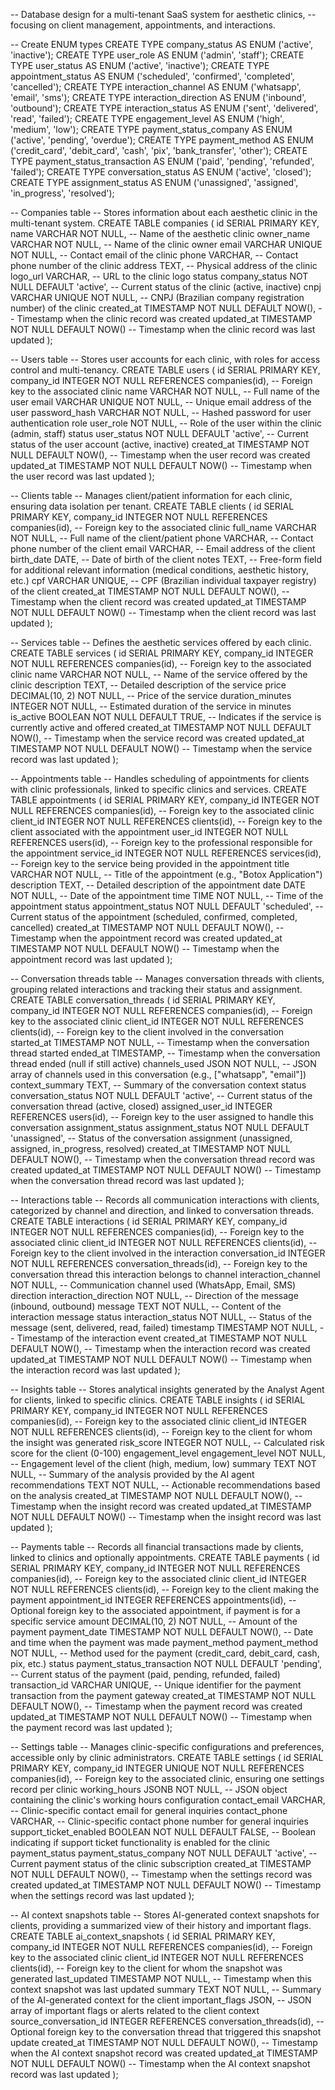 -- Database design for a multi-tenant SaaS system for aesthetic clinics, 
-- focusing on client management, appointments, and interactions.

-- Create ENUM types
CREATE TYPE company_status AS ENUM ('active', 'inactive');
CREATE TYPE user_role AS ENUM ('admin', 'staff');
CREATE TYPE user_status AS ENUM ('active', 'inactive');
CREATE TYPE appointment_status AS ENUM ('scheduled', 'confirmed', 'completed', 'cancelled');
CREATE TYPE interaction_channel AS ENUM ('whatsapp', 'email', 'sms');
CREATE TYPE interaction_direction AS ENUM ('inbound', 'outbound');
CREATE TYPE interaction_status AS ENUM ('sent', 'delivered', 'read', 'failed');
CREATE TYPE engagement_level AS ENUM ('high', 'medium', 'low');
CREATE TYPE payment_status_company AS ENUM ('active', 'pending', 'overdue');
CREATE TYPE payment_method AS ENUM ('credit_card', 'debit_card', 'cash', 'pix', 'bank_transfer', 'other');
CREATE TYPE payment_status_transaction AS ENUM ('paid', 'pending', 'refunded', 'failed');
CREATE TYPE conversation_status AS ENUM ('active', 'closed');
CREATE TYPE assignment_status AS ENUM ('unassigned', 'assigned', 'in_progress', 'resolved');

-- Companies table
-- Stores information about each aesthetic clinic in the multi-tenant system.
CREATE TABLE companies (
    id SERIAL PRIMARY KEY,
    name VARCHAR NOT NULL, -- Name of the aesthetic clinic
    owner_name VARCHAR NOT NULL, -- Name of the clinic owner
    email VARCHAR UNIQUE NOT NULL, -- Contact email of the clinic
    phone VARCHAR, -- Contact phone number of the clinic
    address TEXT, -- Physical address of the clinic
    logo_url VARCHAR, -- URL to the clinic logo
    status company_status NOT NULL DEFAULT 'active', -- Current status of the clinic (active, inactive)
    cnpj VARCHAR UNIQUE NOT NULL, -- CNPJ (Brazilian company registration number) of the clinic
    created_at TIMESTAMP NOT NULL DEFAULT NOW(), -- Timestamp when the clinic record was created
    updated_at TIMESTAMP NOT NULL DEFAULT NOW() -- Timestamp when the clinic record was last updated
);

-- Users table
-- Stores user accounts for each clinic, with roles for access control and multi-tenancy.
CREATE TABLE users (
    id SERIAL PRIMARY KEY,
    company_id INTEGER NOT NULL REFERENCES companies(id), -- Foreign key to the associated clinic
    name VARCHAR NOT NULL, -- Full name of the user
    email VARCHAR UNIQUE NOT NULL, -- Unique email address of the user
    password_hash VARCHAR NOT NULL, -- Hashed password for user authentication
    role user_role NOT NULL, -- Role of the user within the clinic (admin, staff)
    status user_status NOT NULL DEFAULT 'active', -- Current status of the user account (active, inactive)
    created_at TIMESTAMP NOT NULL DEFAULT NOW(), -- Timestamp when the user record was created
    updated_at TIMESTAMP NOT NULL DEFAULT NOW() -- Timestamp when the user record was last updated
);

-- Clients table
-- Manages client/patient information for each clinic, ensuring data isolation per tenant.
CREATE TABLE clients (
    id SERIAL PRIMARY KEY,
    company_id INTEGER NOT NULL REFERENCES companies(id), -- Foreign key to the associated clinic
    full_name VARCHAR NOT NULL, -- Full name of the client/patient
    phone VARCHAR, -- Contact phone number of the client
    email VARCHAR, -- Email address of the client
    birth_date DATE, -- Date of birth of the client
    notes TEXT, -- Free-form field for additional relevant information (medical conditions, aesthetic history, etc.)
    cpf VARCHAR UNIQUE, -- CPF (Brazilian individual taxpayer registry) of the client
    created_at TIMESTAMP NOT NULL DEFAULT NOW(), -- Timestamp when the client record was created
    updated_at TIMESTAMP NOT NULL DEFAULT NOW() -- Timestamp when the client record was last updated
);

-- Services table
-- Defines the aesthetic services offered by each clinic.
CREATE TABLE services (
    id SERIAL PRIMARY KEY,
    company_id INTEGER NOT NULL REFERENCES companies(id), -- Foreign key to the associated clinic
    name VARCHAR NOT NULL, -- Name of the service offered by the clinic
    description TEXT, -- Detailed description of the service
    price DECIMAL(10, 2) NOT NULL, -- Price of the service
    duration_minutes INTEGER NOT NULL, -- Estimated duration of the service in minutes
    is_active BOOLEAN NOT NULL DEFAULT TRUE, -- Indicates if the service is currently active and offered
    created_at TIMESTAMP NOT NULL DEFAULT NOW(), -- Timestamp when the service record was created
    updated_at TIMESTAMP NOT NULL DEFAULT NOW() -- Timestamp when the service record was last updated
);

-- Appointments table
-- Handles scheduling of appointments for clients with clinic professionals, linked to specific clinics and services.
CREATE TABLE appointments (
    id SERIAL PRIMARY KEY,
    company_id INTEGER NOT NULL REFERENCES companies(id), -- Foreign key to the associated clinic
    client_id INTEGER NOT NULL REFERENCES clients(id), -- Foreign key to the client associated with the appointment
    user_id INTEGER NOT NULL REFERENCES users(id), -- Foreign key to the professional responsible for the appointment
    service_id INTEGER NOT NULL REFERENCES services(id), -- Foreign key to the service being provided in the appointment
    title VARCHAR NOT NULL, -- Title of the appointment (e.g., "Botox Application")
    description TEXT, -- Detailed description of the appointment
    date DATE NOT NULL, -- Date of the appointment
    time TIME NOT NULL, -- Time of the appointment
    status appointment_status NOT NULL DEFAULT 'scheduled', -- Current status of the appointment (scheduled, confirmed, completed, cancelled)
    created_at TIMESTAMP NOT NULL DEFAULT NOW(), -- Timestamp when the appointment record was created
    updated_at TIMESTAMP NOT NULL DEFAULT NOW() -- Timestamp when the appointment record was last updated
);

-- Conversation threads table
-- Manages conversation threads with clients, grouping related interactions and tracking their status and assignment.
CREATE TABLE conversation_threads (
    id SERIAL PRIMARY KEY,
    company_id INTEGER NOT NULL REFERENCES companies(id), -- Foreign key to the associated clinic
    client_id INTEGER NOT NULL REFERENCES clients(id), -- Foreign key to the client involved in the conversation
    started_at TIMESTAMP NOT NULL, -- Timestamp when the conversation thread started
    ended_at TIMESTAMP, -- Timestamp when the conversation thread ended (null if still active)
    channels_used JSON NOT NULL, -- JSON array of channels used in this conversation (e.g., ["whatsapp", "email"])
    context_summary TEXT, -- Summary of the conversation context
    status conversation_status NOT NULL DEFAULT 'active', -- Current status of the conversation thread (active, closed)
    assigned_user_id INTEGER REFERENCES users(id), -- Foreign key to the user assigned to handle this conversation
    assignment_status assignment_status NOT NULL DEFAULT 'unassigned', -- Status of the conversation assignment (unassigned, assigned, in_progress, resolved)
    created_at TIMESTAMP NOT NULL DEFAULT NOW(), -- Timestamp when the conversation thread record was created
    updated_at TIMESTAMP NOT NULL DEFAULT NOW() -- Timestamp when the conversation thread record was last updated
);

-- Interactions table
-- Records all communication interactions with clients, categorized by channel and direction, and linked to conversation threads.
CREATE TABLE interactions (
    id SERIAL PRIMARY KEY,
    company_id INTEGER NOT NULL REFERENCES companies(id), -- Foreign key to the associated clinic
    client_id INTEGER NOT NULL REFERENCES clients(id), -- Foreign key to the client involved in the interaction
    conversation_id INTEGER NOT NULL REFERENCES conversation_threads(id), -- Foreign key to the conversation thread this interaction belongs to
    channel interaction_channel NOT NULL, -- Communication channel used (WhatsApp, Email, SMS)
    direction interaction_direction NOT NULL, -- Direction of the message (inbound, outbound)
    message TEXT NOT NULL, -- Content of the interaction message
    status interaction_status NOT NULL, -- Status of the message (sent, delivered, read, failed)
    timestamp TIMESTAMP NOT NULL, -- Timestamp of the interaction event
    created_at TIMESTAMP NOT NULL DEFAULT NOW(), -- Timestamp when the interaction record was created
    updated_at TIMESTAMP NOT NULL DEFAULT NOW() -- Timestamp when the interaction record was last updated
);

-- Insights table
-- Stores analytical insights generated by the Analyst Agent for clients, linked to specific clinics.
CREATE TABLE insights (
    id SERIAL PRIMARY KEY,
    company_id INTEGER NOT NULL REFERENCES companies(id), -- Foreign key to the associated clinic
    client_id INTEGER NOT NULL REFERENCES clients(id), -- Foreign key to the client for whom the insight was generated
    risk_score INTEGER NOT NULL, -- Calculated risk score for the client (0-100)
    engagement_level engagement_level NOT NULL, -- Engagement level of the client (high, medium, low)
    summary TEXT NOT NULL, -- Summary of the analysis provided by the AI agent
    recommendations TEXT NOT NULL, -- Actionable recommendations based on the analysis
    created_at TIMESTAMP NOT NULL DEFAULT NOW(), -- Timestamp when the insight record was created
    updated_at TIMESTAMP NOT NULL DEFAULT NOW() -- Timestamp when the insight record was last updated
);

-- Payments table
-- Records all financial transactions made by clients, linked to clinics and optionally appointments.
CREATE TABLE payments (
    id SERIAL PRIMARY KEY,
    company_id INTEGER NOT NULL REFERENCES companies(id), -- Foreign key to the associated clinic
    client_id INTEGER NOT NULL REFERENCES clients(id), -- Foreign key to the client making the payment
    appointment_id INTEGER REFERENCES appointments(id), -- Optional foreign key to the associated appointment, if payment is for a specific service
    amount DECIMAL(10, 2) NOT NULL, -- Amount of the payment
    payment_date TIMESTAMP NOT NULL DEFAULT NOW(), -- Date and time when the payment was made
    payment_method payment_method NOT NULL, -- Method used for the payment (credit_card, debit_card, cash, pix, etc.)
    status payment_status_transaction NOT NULL DEFAULT 'pending', -- Current status of the payment (paid, pending, refunded, failed)
    transaction_id VARCHAR UNIQUE, -- Unique identifier for the payment transaction from the payment gateway
    created_at TIMESTAMP NOT NULL DEFAULT NOW(), -- Timestamp when the payment record was created
    updated_at TIMESTAMP NOT NULL DEFAULT NOW() -- Timestamp when the payment record was last updated
);

-- Settings table
-- Manages clinic-specific configurations and preferences, accessible only by clinic administrators.
CREATE TABLE settings (
    id SERIAL PRIMARY KEY,
    company_id INTEGER UNIQUE NOT NULL REFERENCES companies(id), -- Foreign key to the associated clinic, ensuring one settings record per clinic
    working_hours JSONB NOT NULL, -- JSON object containing the clinic's working hours configuration
    contact_email VARCHAR, -- Clinic-specific contact email for general inquiries
    contact_phone VARCHAR, -- Clinic-specific contact phone number for general inquiries
    support_ticket_enabled BOOLEAN NOT NULL DEFAULT FALSE, -- Boolean indicating if support ticket functionality is enabled for the clinic
    payment_status payment_status_company NOT NULL DEFAULT 'active', -- Current payment status of the clinic subscription
    created_at TIMESTAMP NOT NULL DEFAULT NOW(), -- Timestamp when the settings record was created
    updated_at TIMESTAMP NOT NULL DEFAULT NOW() -- Timestamp when the settings record was last updated
);

-- AI context snapshots table
-- Stores AI-generated context snapshots for clients, providing a summarized view of their history and important flags.
CREATE TABLE ai_context_snapshots (
    id SERIAL PRIMARY KEY,
    company_id INTEGER NOT NULL REFERENCES companies(id), -- Foreign key to the associated clinic
    client_id INTEGER NOT NULL REFERENCES clients(id), -- Foreign key to the client for whom the snapshot was generated
    last_updated TIMESTAMP NOT NULL, -- Timestamp when this context snapshot was last updated
    summary TEXT NOT NULL, -- Summary of the AI-generated context for the client
    important_flags JSON, -- JSON array of important flags or alerts related to the client context
    source_conversation_id INTEGER REFERENCES conversation_threads(id), -- Optional foreign key to the conversation thread that triggered this snapshot update
    created_at TIMESTAMP NOT NULL DEFAULT NOW(), -- Timestamp when the AI context snapshot record was created
    updated_at TIMESTAMP NOT NULL DEFAULT NOW() -- Timestamp when the AI context snapshot record was last updated
);